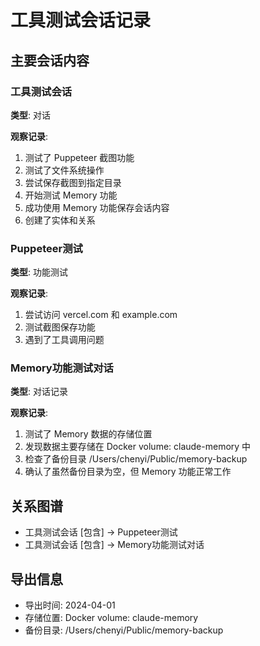 # 工具测试会话记录

## 主要会话内容

### 工具测试会话

**类型**: 对话

**观察记录**:

1. 测试了 Puppeteer 截图功能
2. 测试了文件系统操作
3. 尝试保存截图到指定目录
4. 开始测试 Memory 功能
5. 成功使用 Memory 功能保存会话内容
6. 创建了实体和关系

### Puppeteer测试

**类型**: 功能测试

**观察记录**:

1. 尝试访问 vercel.com 和 example.com
2. 测试截图保存功能
3. 遇到了工具调用问题

### Memory功能测试对话

**类型**: 对话记录

**观察记录**:

1. 测试了 Memory 数据的存储位置
2. 发现数据主要存储在 Docker volume: claude-memory 中
3. 检查了备份目录 /Users/chenyi/Public/memory-backup
4. 确认了虽然备份目录为空，但 Memory 功能正常工作

## 关系图谱

- 工具测试会话 [包含] -> Puppeteer测试
- 工具测试会话 [包含] -> Memory功能测试对话

## 导出信息

- 导出时间: 2024-04-01
- 存储位置: Docker volume: claude-memory
- 备份目录: /Users/chenyi/Public/memory-backup
